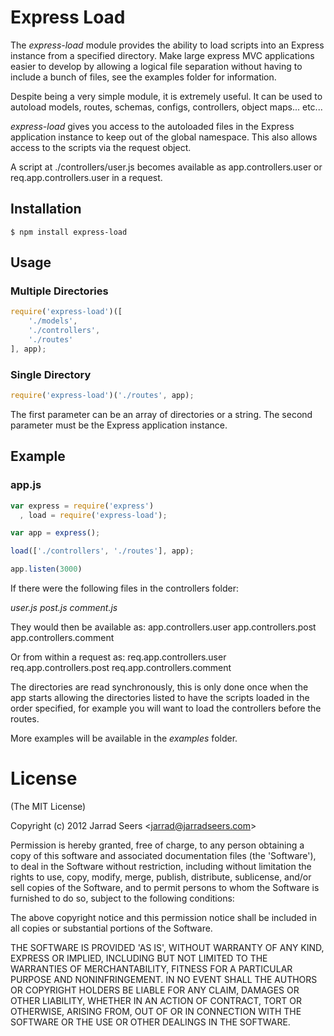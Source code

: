 
# Express Load

The _express-load_ module provides the ability to load scripts into an Express instance from a specified directory. Make large express MVC applications easier to develop by allowing a logical file separation without having to include a bunch of files, see the examples folder for information.

Despite being a very simple module, it is extremely useful. It can be used to autoload models, routes, schemas, configs, controllers, object maps... etc...

_express-load_ gives you access to the autoloaded files in the Express application instance to keep out of the global namespace. This also allows access to the scripts via the request object.

A script at ./controllers/user.js becomes available as app.controllers.user or req.app.controllers.user in a request.

## Installation

	$ npm install express-load

## Usage

### Multiple Directories

```js
require('express-load')([
	'./models',
	'./controllers',
	'./routes'
], app);
```

### Single Directory

```js
require('express-load')('./routes', app);
```
The first parameter can be an array of directories or a string. The second parameter must be the Express application instance.

## Example

### app.js

```js
var express = require('express')
  , load = require('express-load');

var app = express();

load(['./controllers', './routes'], app);

app.listen(3000)
```
If there were the following files in the controllers folder:

_user.js_
_post.js_
_comment.js_

They would then be available as:
	app.controllers.user
	app.controllers.post
	app.controllers.comment

Or from within a request as:
	req.app.controllers.user
	req.app.controllers.post
	req.app.controllers.comment

The directories are read synchronously, this is only done once when the app starts allowing the directories listed to have the scripts loaded in the order specified, for example you will want to load the controllers before the routes.

More examples will be available in the _examples_ folder.

# License 

(The MIT License)

Copyright (c) 2012 Jarrad Seers &lt;jarrad@jarradseers.com&gt;

Permission is hereby granted, free of charge, to any person obtaining
a copy of this software and associated documentation files (the
'Software'), to deal in the Software without restriction, including
without limitation the rights to use, copy, modify, merge, publish,
distribute, sublicense, and/or sell copies of the Software, and to
permit persons to whom the Software is furnished to do so, subject to
the following conditions:

The above copyright notice and this permission notice shall be
included in all copies or substantial portions of the Software.

THE SOFTWARE IS PROVIDED 'AS IS', WITHOUT WARRANTY OF ANY KIND,
EXPRESS OR IMPLIED, INCLUDING BUT NOT LIMITED TO THE WARRANTIES OF
MERCHANTABILITY, FITNESS FOR A PARTICULAR PURPOSE AND NONINFRINGEMENT.
IN NO EVENT SHALL THE AUTHORS OR COPYRIGHT HOLDERS BE LIABLE FOR ANY
CLAIM, DAMAGES OR OTHER LIABILITY, WHETHER IN AN ACTION OF CONTRACT,
TORT OR OTHERWISE, ARISING FROM, OUT OF OR IN CONNECTION WITH THE
SOFTWARE OR THE USE OR OTHER DEALINGS IN THE SOFTWARE.
